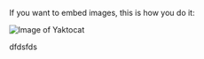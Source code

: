 If you want to embed images, this is how you do it:

![Image of Yaktocat](https://octodex.github.com/images/yaktocat.png)


dfdsfds